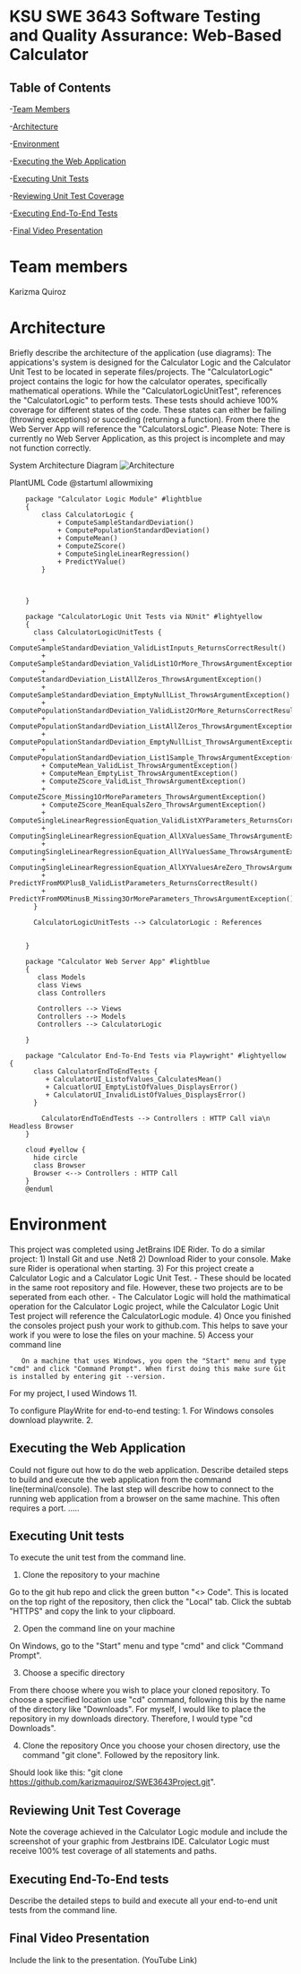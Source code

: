 # KSU SWE 3643 Software Testing and Quality Assurance: Web-Based Calculator


## Table of Contents

-[Team Members](#team-members)

-[Architecture](#architecture)

-[Environment](#environment)

-[Executing the Web Application](#executing-the-web-application)

-[Executing Unit Tests](#executing-unit-tests)

-[Reviewing Unit Test Coverage](#reviewing-unit-tests-coverage)

-[Executing End-To-End Tests](#executing-end-to-end-tests)

-[Final Video Presentation](#final-video-presentation)

# Team members 
Karizma Quiroz

# Architecture
Briefly describe the architecture of the application (use diagrams):
The appications's system is designed for the Calculator Logic and the Calculator Unit Test to be located in seperate files/projects. The "CalculatorLogic" project contains the logic for how the calculator operates, specifically mathematical operations. While the "CalculatorLogicUnitTest", references the "CalculatorLogic" to perform tests. These tests should achieve 100% coverage for different states of the code. These states can either be failing (throwing exceptions) or succeding (returning a function). From there the Web Server App will reference the "CalculatorsLogic". 
Please Note: There is currently no Web Server Application, as this project is incomplete and may not function correctly.

System Architecture Diagram
![Architecture](https://github.com/user-attachments/assets/968fae2a-f6fa-402f-b8bc-1859c468f2e3)

PlantUML Code
		@startuml
		allowmixing
		
		package "Calculator Logic Module" #lightblue
		{
		    class CalculatorLogic {
		        + ComputeSampleStandardDeviation()
		        + ComputePopulationStandardDeviation()
		        + ComputeMean()
		        + ComputeZScore()
		        + ComputeSingleLinearRegression()
		        + PredictYValue()
		    }
		
		    
		
		}
		
		package "CalculatorLogic Unit Tests via NUnit" #lightyellow
		{
		  class CalculatorLogicUnitTests {
		    + ComputeSampleStandardDeviation_ValidListInputs_ReturnsCorrectResult()
		    + ComputeSampleStandardDeviation_ValidList1OrMore_ThrowsArgumentException()
		    + ComputeStandardDeviation_ListAllZeros_ThrowsArgumentException()
		    + ComputeSampleStandardDeviation_EmptyNullList_ThrowsArgumentException()
		    + ComputePopulationStandardDeviation_ValidList2OrMore_ReturnsCorrectResult()
		    + ComputePopulationStandardDeviation_ListAllZeros_ThrowsArgumentException()
		    + ComputePopulationStandardDeviation_EmptyNullList_ThrowsArgumentException()
		    + ComputePopulationStandardDeviation_List1Sample_ThrowsArgumentException()
		    + ComputeMean_ValidList_ThrowsArgumentException()
		    + ComputeMean_EmptyList_ThrowsArgumentException()
		    + ComputeZScore_ValidList_ThrowsArgumentException()
		    + ComputeZScore_Missing1OrMoreParameters_ThrowsArgumentException()
		    + ComputeZScore_MeanEqualsZero_ThrowsArgumentException()
		    + ComputeSingleLinearRegressionEquation_ValidListXYParameters_ReturnsCorrectlyResult()
		    + ComputingSingleLinearRegressionEquation_AllXValuesSame_ThrowsArgumentException()
		    + ComputingSingleLinearRegressionEquation_AllYValuesSame_ThrowsArgumentException()
		    + ComputingSingleLinearRegressionEquation_AllXYValuesAreZero_ThrowsArgumentException()
		    + PredictYFromMXPlusB_ValidListParameters_ReturnsCorrectResult()
		    + PredictYFromMXMinusB_Missing3OrMoreParameters_ThrowsArgumentException()
		  }
		
		  CalculatorLogicUnitTests --> CalculatorLogic : References 
		  
		
		}
		
		package "Calculator Web Server App" #lightblue
		{
		   class Models
		   class Views
		   class Controllers
		
		   Controllers --> Views
		   Controllers --> Models
		   Controllers --> CalculatorLogic
		   
		}
		
		package "Calculator End-To-End Tests via Playwright" #lightyellow {
		  class CalculatorEndToEndTests {
		     + CalculatorUI_ListofValues_CalculatesMean()
		     + CalcuatlorUI_EmptyListOfValues_DisplaysError()
		     + CalculatorUI_InvalidListOfValues_DisplaysError()
		  }
		
		    CalculatorEndToEndTests --> Controllers : HTTP Call via\n Headless Browser
		}
		
		cloud #yellow {
		  hide circle
		  class Browser
		  Browser <--> Controllers : HTTP Call
		}
		@enduml

# Environment 
This project was completed using JetBrains IDE Rider. 
To do a similar project:
	1) Install Git and use .Net8
 	2) Download Rider to your console. Make sure Rider is operational when starting.
  	3) For this project create a Calculator Logic and a Calculator Logic Unit Test.
   		- These should be located in the same root repository and file. However, these two projects are to be seperated from each other.
     		- The Calculator Logic will hold the mathimatical operation for the Calculator Logic project, while the Calculator Logic Unit Test project will reference the CalculatorLogic module.
       4) Once you finished the consoles project push your work to github.com. This helps to save your work if you were to lose the files on your machine.
       5) Access your command line

       On a machine that uses Windows, you open the "Start" menu and type "cmd" and click "Command Prompt". When first doing this make sure Git is installed by entering git --version.
For my project, I used Windows 11.

To configure PlayWrite for end-to-end testing:
	1. For Windows consoles download playwrite.
	2. 


## Executing the Web Application

Could not figure out how to do the web application. 
Describe detailed steps to build and execute the web application from the command line(terminal/console). 
The last step will describe how to connect to the running web application from a browser on the same machine. This often requires a port. 
.....

## Executing Unit tests
To execute the unit test from the command line. 

1) Clone the repository to your machine

Go to the git hub repo and click the green button "<> Code". This is located on the top right of the repository, then click the "Local" tab. Click the subtab "HTTPS" and copy the link to your clipboard.

2) Open the command line on your machine

On Windows, go to the "Start" menu and type "cmd" and click "Command Prompt".

3) Choose a specific directory

From there choose where you wish to place your cloned repository. To choose a specified location use "cd" command, following this by the name of the directory like "Downloads". For myself, I would like to place the repository in my downloads directory. Therefore, I would type "cd Downloads".

4) Clone the repository
Once you choose your chosen directory, use the command "git clone". Followed by the repository link.

Should look like this: "git clone https://github.com/karizmaquiroz/SWE3643Project.git".


## Reviewing Unit Test Coverage
Note the coverage achieved in the Calculator Logic module and include the screenshot of your graphic from Jestbrains IDE. Calculator Logic must receive 100% test coverage of all statements and paths.

## Executing End-To-End tests
Describe the detailed steps to build and execute all your end-to-end unit tests from the command line.

## Final Video Presentation
Include the link to the presentation. (YouTube Link)
